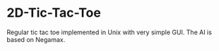 2D-Tic-Tac-Toe
==============

Regular tic tac toe implemented in Unix with very simple GUI. The AI is based on Negamax.
